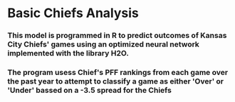 # Basic Chiefs Analysis

### This model is programmed in R to predict outcomes of Kansas City Chiefs' games using an optimized neural network implemented with the library H2O.

### The program usess Chief's PFF rankings from each game over the past year to attempt to classify a game as either 'Over' or 'Under' bassed on a -3.5 spread for the Chiefs

